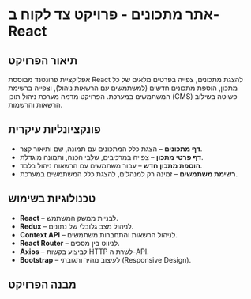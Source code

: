 # אתר מתכונים - פרויקט צד לקוח ב-React

## תיאור הפרויקט
אפליקציית פרונטנד מבוססת React להצגת מתכונים, צפייה בפרטים מלאים של כל מתכון, הוספת מתכונים חדשים (למשתמשים עם הרשאות ניהול), וצפייה ברשימת המשתמשים במערכת. הפרויקט מדמה מערכת ניהול תוכן (CMS) פשוטה בשילוב הרשאות והרשמות.

## פונקציונליות עיקרית
- **דף מתכונים** – הצגת כלל המתכונים עם תמונה, שם ותיאור קצר.
- **דף פרטי מתכון** – צפייה במרכיבים, שלבי הכנה, ותמונה מוגדלת.
- **הוספת מתכון חדש** – עבור משתמשים עם הרשאות ניהול בלבד.
- **רשימת משתמשים** – זמינה רק למנהלים, להצגת כלל המשתמשים במערכת.

## טכנולוגיות בשימוש
- **React** – לבניית ממשק המשתמש.
- **Redux** – לניהול מצב גלובלי של נתונים.
- **Context API** – לניהול הרשאות והתחברות משתמשים.
- **React Router** – לניווט בין מסכים.
- **Axios** – לביצוע בקשות HTTP לשרת ה-API.
- **Bootstrap** – לעיצוב מהיר ותגובתי (Responsive Design).

## מבנה הפרויקט
